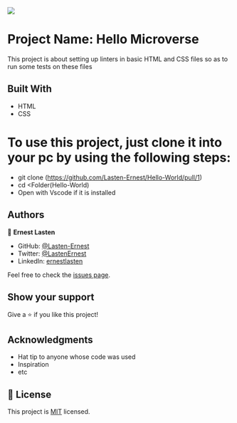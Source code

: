 ![](https://img.shields.io/badge/Microverse-blueviolet)

# Project Name:   Hello Microverse
This project is about setting up linters in basic HTML and CSS files so as to run some tests on these files


## Built With

- HTML
- CSS

# To use this project, just clone it into your pc by using the following steps:
- git clone (https://github.com/Lasten-Ernest/Hello-World/pull/1)
- cd <Folder(Hello-World)
- Open with Vscode if it is installed

## Authors

👤 **Ernest Lasten**

- GitHub: [@Lasten-Ernest](https://github.com/Lasten-Ernest)
- Twitter: [@LastenErnest](https://twitter.com/LastenErnest)
- LinkedIn: [ernestlasten](https://linkedin.com/in/ernestlasten)

Feel free to check the [issues page](../../issues/).

## Show your support

Give a ⭐️ if you like this project!

## Acknowledgments

- Hat tip to anyone whose code was used
- Inspiration
- etc

## 📝 License

This project is [MIT](./MIT.md) licensed.
